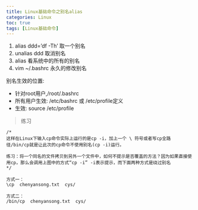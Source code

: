 ```yaml
---
title: Linux基础命令之别名alias
categories: Linux   
toc: true  
tags: [Linux基础命令]
---
```





1. alias ddd=’df -Th’ 取一个别名
2. unalias ddd  取消别名
3. alias 看系统中的所有的别名
4. vim ~/.bashrc 永久的修改别名


别名生效的位置:
* 针对root用户,/root/.bashrc
* 所有用户生效:    /etc/bashrc 或 /etc/profile定义
* 生效: source /etc/profile


> 练习

```
/*
这样在Linux下输入cp命令实际上运行的是cp -i，加上一个 \ 符号或者写cp全路径/bin/cp就是让此次的cp命令不使用别名(cp -i)运行。
 
练习：将一个同名的文件拷贝到另外一个文件中，如何不提示是否覆盖的方法？因为如果直接使用cp，那么会调用上图中的方式“cp -i” -i表示提示，而下面两种方式是绕过别名
*/

方式一：
\cp  chenyansong.txt  cys/
 
方式二：
/bin/cp  chenyansong.txt  cys/

```

